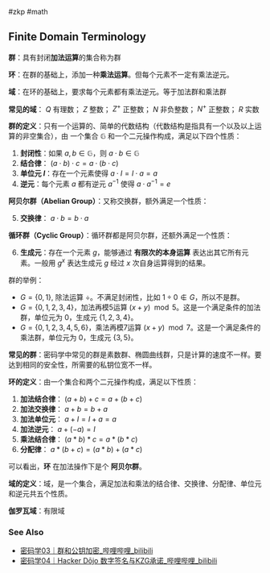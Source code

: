 #zkp #math

## Finite Domain Terminology

**群**：具有封闭**加法运算**的集合称为群

**环**：在群的基础上，添加一种**乘法运算**。但每个元素不一定有乘法逆元。

**域**：在环的基础上，要求每个元素都有乘法逆元。等于加法群和乘法群

**常见的域**： $Q$ 有理数； $Z$ 整数； $Z^+$ 正整数； $N$ 非负整数； $N^+$ 正整数； $R$ 实数

**群的定义**：只有一个运算的、简单的代数结构（代数结构是指具有一个以及以上运算的非空集合），由 一个集合 $\mathbb{G}$ 和一个二元操作构成，满足以下四个性质：

1. **封闭性**：如果 $a, b \in \mathbb{G}$，则 $a \cdot b \in \mathbb{G}$
2. **结合律**： $(a \cdot b) \cdot c = a \cdot (b \cdot c)$
3. **单位元 $I$**：存在一个元素使得 $a \cdot I = I \cdot a = a$
4. **逆元**：每个元素 $a$ 都有逆元 $a^{-1}$ 使得 $a \cdot a^{-1} = e$

**阿贝尔群（Abelian Group）**：又称交换群，额外满足一个性质：

5. **交换律**： $a \cdot b = b \cdot a$

**循环群（Cyclic Group）**：循环群都是阿贝尔群，还额外满足一个性质：

6. **生成元**：存在一个元素 $g$，能够通过 **有限次的本身运算** 表达出其它所有元素。一般用 $g^x$ 表达生成元 $g$ 经过 $x$ 次自身运算得到的结果。

群的举例：

- $G = \{0, 1\}$, 除法运算 $\div$。不满足封闭性，比如 $1 \div 0 \notin G$，所以不是群。
- $G = \{0, 1, 2, 3, 4\}$，加法再模5运算 $(x + y) \mod 5$。这是一个满足条件的加法群，单位元为 0，生成元 $\{1, 2, 3, 4\}$。
- $G = \{0, 1, 2, 3, 4, 5, 6\}$，乘法再模7运算 $(x + y) \mod 7$。这是一个满足条件的乘法群，单位元为 0，生成元 $\{3, 5\}$。

**常见的群**：密码学中常见的群是素数群、椭圆曲线群，只是计算的速度不一样。要达到相同的安全性，所需要的私钥位宽不一样。

**环的定义**：由一个集合和两个二元操作构成，满足以下性质：

1. **加法结合律**： $(a + b) + c = a + (b + c)$
2. **加法交换律**： $a + b = b + a$
3. **加法单位元**： $a + I = I + a = a$
4. **加法逆元**： $a + (-a) = I$
5. **乘法结合律**： $(a * b) * c = a * (b * c)$
6. **分配律**： $a * (b + c) = (a * b) + (a * c)$

可以看出，**环** 在加法操作下是个 **阿贝尔群**。

**域的定义**：域，是一个集合，满足加法和乘法的结合律、交换律、分配律、单位元和逆元共五个性质。

**伽罗瓦域**：有限域

### See Also

- [密码学03｜群和公钥加密_哔哩哔哩_bilibili](https://www.bilibili.com/video/BV1KG4y1G7ZB/?spm_id_from=333.880.my_history.page.click&vd_source=b7d8f4fe7d99d7045075d9b1f350612b)
- [密码学04｜Hacker Dōjo 数字签名与KZG承诺_哔哩哔哩_bilibili](https://www.bilibili.com/video/BV17e411N7Jm/?spm_id_from=333.999.0.0&vd_source=b7d8f4fe7d99d7045075d9b1f350612b)
